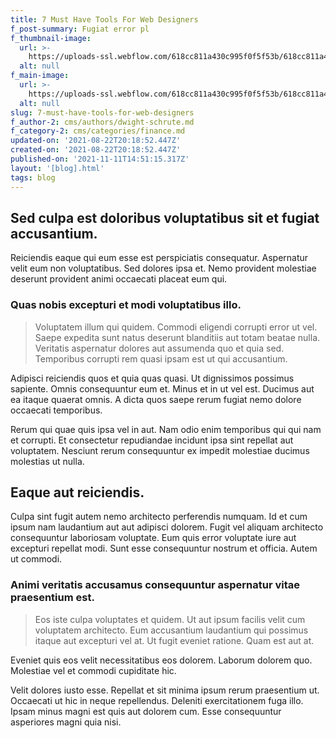 ```yaml
---
title: 7 Must Have Tools For Web Designers
f_post-summary: Fugiat error pl
f_thumbnail-image:
  url: >-
    https://uploads-ssl.webflow.com/618cc811a430c995f0f5f53b/618cc811a430c97b47f5f5b4_1629663529921-image19.jpg
  alt: null
f_main-image:
  url: >-
    https://uploads-ssl.webflow.com/618cc811a430c995f0f5f53b/618cc811a430c99d6ff5f5c1_1629663529905-image20.jpg
  alt: null
slug: 7-must-have-tools-for-web-designers
f_author-2: cms/authors/dwight-schrute.md
f_category-2: cms/categories/finance.md
updated-on: '2021-08-22T20:18:52.447Z'
created-on: '2021-08-22T20:18:52.447Z'
published-on: '2021-11-11T14:51:15.317Z'
layout: '[blog].html'
tags: blog
---
```


Sed culpa est doloribus voluptatibus sit et fugiat accusantium.
---------------------------------------------------------------

Reiciendis eaque qui eum esse est perspiciatis consequatur. Aspernatur velit eum non voluptatibus. Sed dolores ipsa et. Nemo provident molestiae deserunt provident animi occaecati placeat eum qui.

### Quas nobis excepturi et modi voluptatibus illo.

> Voluptatem illum qui quidem. Commodi eligendi corrupti error ut vel. Saepe expedita sunt natus deserunt blanditiis aut totam beatae nulla. Veritatis aspernatur dolores aut assumenda quo et quia sed. Temporibus corrupti rem quasi ipsam est ut qui accusantium.

Adipisci reiciendis quos et quia quas quasi. Ut dignissimos possimus sapiente. Omnis consequuntur eum et. Minus et in ut vel est. Ducimus aut ea itaque quaerat omnis. A dicta quos saepe rerum fugiat nemo dolore occaecati temporibus.

Rerum qui quae quis ipsa vel in aut. Nam odio enim temporibus qui qui nam et corrupti. Et consectetur repudiandae incidunt ipsa sint repellat aut voluptatem. Nesciunt rerum consequuntur ex impedit molestiae ducimus molestias ut nulla.

Eaque aut reiciendis.
---------------------

Culpa sint fugit autem nemo architecto perferendis numquam. Id et cum ipsum nam laudantium aut aut adipisci dolorem. Fugit vel aliquam architecto consequuntur laboriosam voluptate. Eum quis error voluptate iure aut excepturi repellat modi. Sunt esse consequuntur nostrum et officia. Autem ut commodi.

### Animi veritatis accusamus consequuntur aspernatur vitae praesentium est.

> Eos iste culpa voluptates et quidem. Ut aut ipsum facilis velit cum voluptatem architecto. Eum accusantium laudantium qui possimus itaque aut excepturi vel at. Ut fugit eveniet ratione. Quam est aut at.

Eveniet quis eos velit necessitatibus eos dolorem. Laborum dolorem quo. Molestiae vel et commodi cupiditate hic.

Velit dolores iusto esse. Repellat et sit minima ipsum rerum praesentium ut. Occaecati ut hic in neque repellendus. Deleniti exercitationem fuga illo. Ipsam minus magni est quis aut dolorem cum. Esse consequuntur asperiores magni quia nisi.
